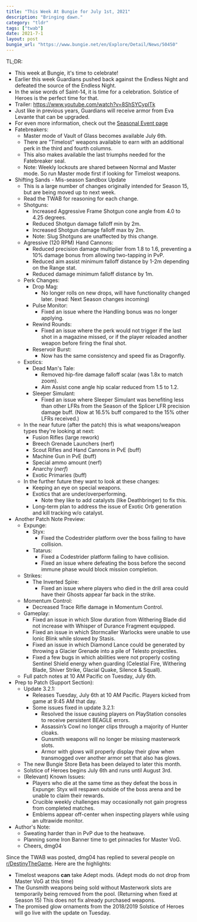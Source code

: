 ```yaml
---
title: "This Week At Bungie for July 1st, 2021"
description: "Bringing dawn."
category: "tldr"
tags: ["twab"]
date: 2021-7-1
layout: post
bungie_url: "https://www.bungie.net/en/Explore/Detail/News/50450"
---
```

TL;DR:
- This week at Bungie, it's time to celebrate!
- Earlier this week Guardians pushed back against the Endless Night and defeated the source of the Endless Night.
- In the wise words of Saint-14, it is time for a celebration. Solstice of Heroes is the perfect time for that.
- Trailer: <https://www.youtube.com/watch?v=8ShSYCyplTk>
- Just like in previous years, Guardians will receive armor from Eva Levante that can be upgraded.
- For even more information, check out the [Seasonal Event page](https://bung.ie/solstice)
- Fatebreakers:
  - Master mode of Vault of Glass becomes available July 6th.
  - There are "Timelost" weapons available to earn with an additional perk in the third and fourth columns.
  - This also makes available the last triumphs needed for the Fatebreaker seal.
  - Note: Weekly lockouts are shared between Normal and Master mode. So run Master mode first if looking for Timelost weapons.
- Shifting Sands - Mis-season Sandbox Update
  - This is a large number of changes originally intended for Season 15, but are being moved up to next week.
  - Read the TWAB for reasoning for each change.
  - Shotguns:
    - Increased Aggressive Frame Shotgun cone angle from 4.0 to 4.25 degrees.
    - Reduced Shotgun damage falloff min by 2m.
    - Increased Shotgun damage falloff max by 2m.
    - Note: Slug Shotguns are unaffected by this change.
  - Agressive (120 RPM) Hand Cannons:
    - Reduced precision damage multiplier from 1.8 to 1.6, preventing a 10% damage bonus from allowing two-tapping in PvP.
    - Reduced aim assist minimum falloff distance by 1-2m depending on the Range stat.
    - Reduced damage minimum falloff distance by 1m.
  - Perk Changes:
    - Drop Mag:
      - No longer rolls on new drops, will have functionality changed later. (read: Next Season changes incoming)
    - Pulse Monitor:
      - Fixed an issue where the Handling bonus was no longer applying.
    - Rewind Rounds:
      - Fixed an issue where the perk would not trigger if the last shot in a magazine missed, or if the player reloaded another weapon before firing the final shot.
    - Reservoir Burst:
      - Now has the same consistency and speed fix as Dragonfly.
  - Exotics:
    - Dead Man's Tale:
      - Removed hip-fire damage falloff scalar (was 1.8x to match zoom).
      - Aim Assist cone angle hip scalar reduced from 1.5 to 1.2.
    - Sleeper Simulant:
      - Fixed an issue where Sleeper Simulant was benefiting less than other LFRs from the Season of the Splicer LFR precision damage buff. (Now at 16.5% buff compared to the 15% other LFRs received.)
  - In the near future (after the patch) this is what weapons/weapon types they're looking at next:
    - Fusion Rifles (large rework)
    - Breech Grenade Launchers (nerf)
    - Scout Rifles and Hand Cannons in PvE (buff)
    - Machine Gun in PvE (buff)
    - Special ammo amount (nerf)
    - Anarchy (_nerf_)
    - Exotic Primaries (buff)
  - In the further future they want to look at these changes:
    - Keeping an eye on special weapons.
    - Exotics that are under/overperforming.
      - Note they like to add catalysts (like Deathbringer) to fix this.
    - Long-term plan to address the issue of Exotic Orb generation and kill tracking w/o catalyst.
- Another Patch Note Preview:
  - Expunge:
    - Styx:
      - Fixed the Codestrider platform over the boss failing to have collision.
    - Tatarus:
      - Fixed a Codestrider platform failing to have collision.
      - Fixed an issue where defeating the boss before the second immune phase would block mission completion.
  - Strikes:
    - The Inverted Spire:
      - Fixed an issue where players who died in the drill area could have their Ghosts appear far back in the strike.
  - Momentum Control:
    - Decreased Trace Rifle damage in Momentum Control.
  - Gameplay:
    - Fixed an issue in which Slow duration from Withering Blade did not increase with Whisper of Durance Fragment equipped. 
    - Fixed an issue in which Stormcaller Warlocks were unable to use Ionic Blink while slowed by Stasis. 
    - Fixed an issue in which Diamond Lance could be generated by throwing a Glacier Grenade into a pile of Telesto projectiles. 
    - Fixed a few bugs in which abilities were not properly costing Sentinel Shield energy when guarding (Celestial Fire, Withering Blade, Shiver Strike, Glacial Quake, Silence & Squall).
  - Full patch notes at 10 AM Pacific on Tuesday, July 6th.
- Prep to Patch (Support Section):
  - Update 3.2.1:
    - Releases Tuesday, July 6th at 10 AM Pacific. Players kicked from game at 9:45 AM that day.
    - Some issues fixed in update 3.2.1:
      - Resolved the issue causing players on PlayStation consoles to receive persistent BEAGLE errors.
      - Assassin’s Cowl no longer clips through a majority of Hunter cloaks.
      - Gunsmith weapons will no longer be missing masterwork slots.
      - Armor with glows will properly display their glow when transmogged over another armor set that also has glows.
  - The new Bungie Store Beta has been delayed to later this month.
  - Solstice of Heroes begins July 6th and runs until August 3rd.
  - (Relevant) Known Issues:
    - Players who die at the same time as they defeat the boss in Expunge: Styx will respawn outside of the boss arena and be unable to claim their rewards.
    - Crucible weekly challenges may occasionally not gain progress from completed matches.
    - Emblems appear off-center when inspecting players while using an ultrawide monitor.
- Author's Note:
  - Sweating harder than in PvP due to the heatwave.
  - Planning some Iron Banner time to get pinnacles for Master VoG.
  - Cheers, dmg04

Since the TWAB was posted, dmg04 has replied to several people on [r/DestinyTheGame](https://www.reddit.com/r/DestinyTheGame/comments/obrcqu/this_week_at_bungie_7012021/h3pnz6z?utm_source=share&utm_medium=web2x&context=3). Here are the highlights:
- Timelost weapons __can__ take Adept mods. (Adept mods do not drop from Master VoG at this time)
- The Gunsmith weapons being sold without Masterwork slots are temporarily being removed from the pool. (Returning when fixed at Season 15) This does not fix already purchased weapons.
- The promised glow ornaments from the 2018/2019 Solstice of Heroes will go live with the update on Tuesday.